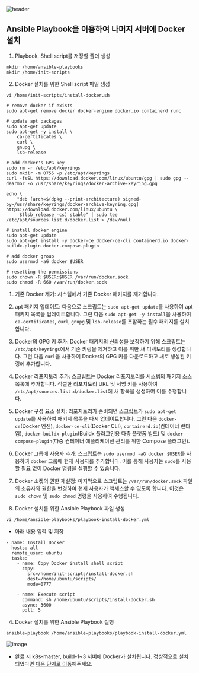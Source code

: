![header](https://capsule-render.vercel.app/api?type=waving&color=auto&height=300&section=header&text=Install Docker to others&fontSize=70)

## Ansible Playbook을 이용하여 나머지 서버에 Docker 설치

1. Playbook, Shell script를 저장할 폴더 생성

```
mkdir /home/ansible-playbooks
mkdir /home/init-scripts
```

2. Docker 설치를 위한 Shell script 파일 생성

```
vi /home/init-scripts/install-docker.sh
```

```
# remove docker if exists
sudo apt-get remove docker docker-engine docker.io containerd runc

# update apt packages
sudo apt-get update
sudo apt-get -y install \
    ca-certificates \
    curl \
    gnupg \
    lsb-release

# add docker's GPG key
sudo rm -r /etc/apt/keyrings
sudo mkdir -m 0755 -p /etc/apt/keyrings
curl -fsSL https://download.docker.com/linux/ubuntu/gpg | sudo gpg --dearmor -o /usr/share/keyrings/docker-archive-keyring.gpg

echo \
    "deb [arch=$(dpkg --print-architecture) signed-by=/usr/share/keyrings/docker-archive-keyring.gpg] https://download.docker.com/linux/ubuntu \
     $(lsb_release -cs) stable" | sudo tee /etc/apt/sources.list.d/docker.list > /dev/null

# install docker engine
sudo apt-get update
sudo apt-get install -y docker-ce docker-ce-cli containerd.io docker-buildx-plugin docker-compose-plugin

# add docker group
sudo usermod -aG docker $USER

# resetting the permissions
sudo chown -R $USER:$USER /var/run/docker.sock
sudo chmod -R 660 /var/run/docker.sock
```

1. 기존 Docker 제거: 시스템에서 기존 Docker 패키지를 제거합니다.
2. apt 패키지 업데이트: 다음으로 스크립트는 `sudo apt-get update`를 사용하여 apt 패키지 목록을 업데이트합니다. 그런 다음 `sudo apt-get -y install`을 사용하여 `ca-certificates`, `curl`, `gnupg` 및 `lsb-release`를 포함하는 필수 패키지를 설치합니다.
3. Docker의 GPG 키 추가: Docker 패키지의 신뢰성을 보장하기 위해 스크립트는 `/etc/apt/keyrings`에서 기존 키링을 제거하고 이를 위한 새 디렉토리를 생성합니다. 그런 다음 `curl`을 사용하여 Docker의 GPG 키를 다운로드하고 새로 생성된 키링에 추가합니다.
4. Docker 리포지토리 추가: 스크립트는 Docker 리포지토리를 시스템의 패키지 소스 목록에 추가합니다. 적절한 리포지토리 URL 및 서명 키를 사용하여 `/etc/apt/sources.list.d/docker.list`에 새 항목을 생성하여 이를 수행합니다.
5. Docker 구성 요소 설치: 리포지토리가 준비되면 스크립트가 `sudo apt-get update`를 사용하여 패키지 목록을 다시 업데이트합니다. 그런 다음 `docker-ce`(Docker 엔진), `docker-ce-cli`(Docker CLI), `containerd.io`(컨테이너 런타임), `docker-buildx-plugin`(Buildx 플러그인용 다중 플랫폼 빌드) 및 `docker-compose-plugin`(다중 컨테이너 애플리케이션 관리를 위한 Compose 플러그인).
6. Docker 그룹에 사용자 추가: 스크립트는 `sudo usermod -aG docker $USER`를 사용하여 `docker` 그룹에 현재 사용자를 추가합니다. 이를 통해 사용자는 `sudo`를 사용할 필요 없이 Docker 명령을 실행할 수 있습니다.
7. Docker 소켓의 권한 재설정: 마지막으로 스크립트는 `/var/run/docker.sock` 파일의 소유자와 권한을 변경하여 현재 사용자가 액세스할 수 있도록 합니다. 이것은 `sudo chown` 및 `sudo chmod` 명령을 사용하여 수행됩니다.

8. Docker 설치를 위한 Ansible Playbook 파일 생성

```
vi /home/ansible-playbooks/playbook-install-docker.yml
```

- 아래 내용 입력 및 저장

```
- name: Install Docker
  hosts: all
  remote_user: ubuntu
  tasks:
    - name: Copy Docker install shell script
      copy:
        src=/home/init-scripts/install-docker.sh
        dest=/home/ubuntu/scripts/
        mode=0777

    - name: Execute script
      command: sh /home/ubuntu/scripts/install-docker.sh
      async: 3600
      poll: 5
```

4. Docker 설치를 위한 Ansible Playbook 실행

```
ansible-playbook /home/ansible-playbooks/playbook-install-docker.yml
```

![image](https://user-images.githubusercontent.com/89143804/229357387-2a03ea69-57fb-4a6e-b639-4b859949a01a.png)

- 완료 시 k8s-master, build-1~3 서버에 Docker가 설치됩니다. 정상적으로 설치되었다면 [다음 단계로 이동](https://lab.ssafy.com/s08-s-project/S08P21S003/-/blob/develop/porting-manual/7_install_k8s.md)해주세요.
